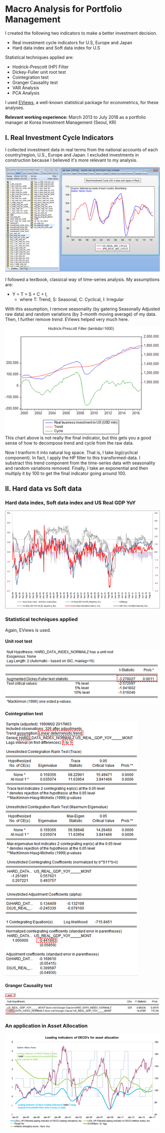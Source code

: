 # Macro Analysis for Portfolio Management

I created the following two indicators to make a better investment decision.
- Real investment cycle indicators for U.S, Europe and Japan
- Hard data index and Soft data index for U.S

Statistical techniques applied are:
- Hodrick-Prescott (HP) Filter
- Dickey-Fuller unit root test
- Cointegration test
- Granger Causality test
- VAR Analysis
- PCA Analysis

I used [EViews](https://www.eviews.com/home.html), a well-known statistical package for econometrics, for these analyses.

**Relevant working experience:** March 2013 to July 2018 as a portfolio manager at Korea Investment Management (Seoul, KR)

## I. Real Investment Cycle Indicators
I collected investment data in real terms from the national accounts of each country/region, U.S., Europe and Japan. I excluded investments in construction because I believed it's more relevant to my analysis.

![real_investment_cycle_indicators](real_investment_cycle_indicators.jpg)


I followed a textbook, classical way of time-series analysis. My assumptions are:
- Y = T + S + C + I,
  - where T: Trend, S: Seasonal, C: Cyclical, I: Irregular
 
 With this assumption, I remove seasonality (by gatering Seasonally Adjusted raw data) and random variations (by 3-month moving average) of my data. Then, I further remove *trend*. EViews helped very much here.


![hp_filter](hp_filter.jpg)
This chart above is not really the final indicator, but this gets you a good sense of how to decompose trend and cycle from the raw data.

Now I tranform it into natural log space. That is, I take *log*(cyclical component). In fact, I apply the HP filter to this transformed-data. I substract this trend component from the time-series data with seasonality and random variations removed. Finally, I take an exponential and then multiply it by 100 to get the final indicator going around 100.



## II. Hard data vs Soft data
### Hard data index, Soft data index and US Real GDP YoY
![hard_data_index_plot](hard_data_index_plot.jpg)

### Statistical techniques applied
Again, EViews is used.

#### Unit root test
![hard_data_index_dickey_fuller_unit_root_test](hard_data_index_dickey_fuller_unit_root_test.jpg)


#### Cointegration test
![hard_data_index_vs_us_real_gdp_cointegration_test](hard_data_index_vs_us_real_gdp_cointegration_test.jpg)


#### Granger Causality test
![hard_data_index_causes_us_real_gdp_granger_test](hard_data_index_causes_us_real_gdp_granger_test.jpg)


### An application in Asset Allocation
![asset_allocation_indicators](asset_allocation_indicators.jpg)


